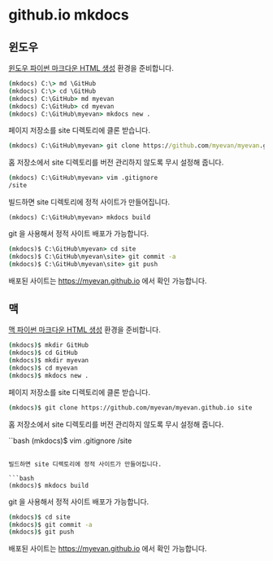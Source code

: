 # github.io mkdocs

## 윈도우

[윈도우 파이썬 마크다운 HTML 생성](/windows_python_mkdocs) 환경을 준비합니다.

```bat
(mkdocs) C:\> md \GitHub
(mkdocs) C:\> cd \GitHub
(mkdocs) C:\GitHub> md myevan
(mkdocs) C:\GitHub> cd myevan
(mkdocs) C:\GitHub\myevan> mkdocs new .
```

페이지 저장소를 site 디렉토리에 클론 받습니다.

```bat
(mkdocs) C:\GitHub\myevan> git clone https://github.com/myevan/myevan.github.io site
```

홈 저장소에서 site 디렉토리를 버전 관리하지 않도록 무시 설정해 줍니다.

```bat
(mkdocs) C:\GitHub\myevan> vim .gitignore
/site
```

빌드하면 site 디렉토리에 정적 사이트가 만들어집니다.

```
(mkdocs) C:\GitHub\myevan> mkdocs build
```

git 을 사용해서 정적 사이트 배포가 가능합니다.

```bat
(mkdocs)$ C:\GitHub\myevan> cd site
(mkdocs)$ C:\GitHub\myevan\site> git commit -a
(mkdocs)$ C:\GitHub\myevan\site> git push
```

배포된 사이트는 <https://myevan.github.io> 에서 확인 가능합니다.

## 맥

[맥 파이썬 마크다운 HTML 생성](/mac_python_mkdocs) 환경을 준비합니다.

```bash
(mkdocs)$ mkdir GitHub
(mkdocs)$ cd GitHub
(mkdocs)$ mkdir myevan
(mkdocs)$ cd myevan
(mkdocs)$ mkdocs new .
```

페이지 저장소를 site 디렉토리에 클론 받습니다.

```bash
(mkdocs)$ git clone https://github.com/myevan/myevan.github.io site
```

홈 저장소에서 site 디렉토리를 버전 관리하지 않도록 무시 설정해 줍니다.

``bash
(mkdocs)$ vim .gitignore
/site
```

빌드하면 site 디렉토리에 정적 사이트가 만들어집니다.

```bash
(mkdocs)$ mkdocs build
```

git 을 사용해서 정적 사이트 배포가 가능합니다.

```bash
(mkdocs)$ cd site
(mkdocs)$ git commit -a
(mkdocs)$ git push
```

배포된 사이트는 <https://myevan.github.io> 에서 확인 가능합니다. 
